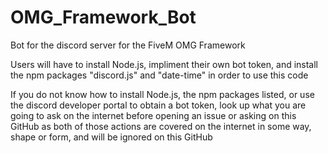 # OMG_Framework_Bot

Bot for the discord server for the FiveM OMG Framework

Users will have to install Node.js, impliment their own bot token, and install the npm packages "discord.js" and "date-time" in order to use this code

If you do not know how to install Node.js, the npm packages listed, or use the discord developer portal to obtain a bot token, look up what you are going to ask on the internet before opening an issue or asking on this GitHub as both of those actions are covered on the internet in some way, shape or form, and will be ignored on this GitHub

